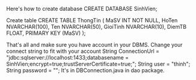 Here's how to create database 
CREATE DATABASE SinhVien;

Create table
CREATE TABLE ThongTin (
    MaSV INT NOT NULL,
    HoTen NVARCHAR(100),
    Ten NVARCHAR(50),
    GioiTinh NVARCHAR(10),
    DiemTB FLOAT,
    PRIMARY KEY (MaSV)
);

That's all and make sure you have account in your DBMS. Change your connect string to fit with your account
String ConnectionUrl = "jdbc:sqlserver://localhost:1433;databasename = SinhVien;encrypt=true;trustServerCertificate=true;";
String user = "thinh";
String password = "";
   It's in DBConnection.java in dao package.
